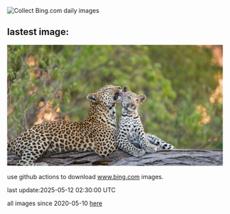 ![Collect Bing.com daily images](https://github.com/counter2015/bing-daily-images/workflows/Collect%20Bing.com%20daily%20images/badge.svg)
## lastest image:
![](images/img.jpg)

use github actions to download www.bing.com images.

last update:2025-05-12 02:30:00 UTC

all images since 2020-05-10 [here](https://github.com/counter2015/bing-daily-images/tree/master/images) 
